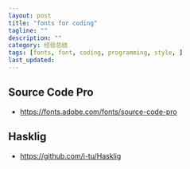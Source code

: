```yaml
---
layout: post
title: "fonts for coding"
tagline: ""
description: ""
category: 经验总结
tags: [fonts, font, coding, programming, style, ]
last_updated:
---
```


## Source Code Pro

- <https://fonts.adobe.com/fonts/source-code-pro>


## Hasklig

- <https://github.com/i-tu/Hasklig>
